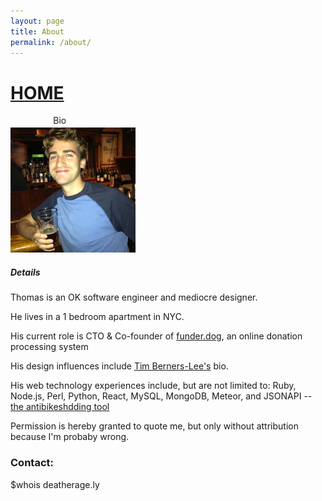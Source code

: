 ```yaml
---
layout: page
title: About
permalink: /about/
---
```

<h1><a href="/">HOME</a></h1>
<div style="width:200px;"><marquee>Bio</marquee></div>
<img src="/images/avatar.jpg" />

<h5>Details</h5>
<p>Thomas is an OK software engineer and mediocre designer. </p>
<p>He lives in a 1 bedroom apartment in NYC.</p>
<p>His current role is CTO & Co-founder of <a href="https://www.funder.dog/">funder.dog</a>, an online donation processing system</p>
<p>His design influences include <a href="https://www.w3.org/People/Berners-Lee/">Tim Berners-Lee's</a> bio.</p>
<p>His web technology experiences include, but are not limited to: Ruby, Node.js, Perl, Python, React, MySQL, MongoDB, Meteor, and JSONAPI -- <a href="http://jsonapi.org/">the antibikeshdding tool</a></p>
<p>Permission is hereby granted to quote me, but only without attribution because I'm probaby wrong.</p>

<h3>Contact:</h3>
$whois deatherage.ly
